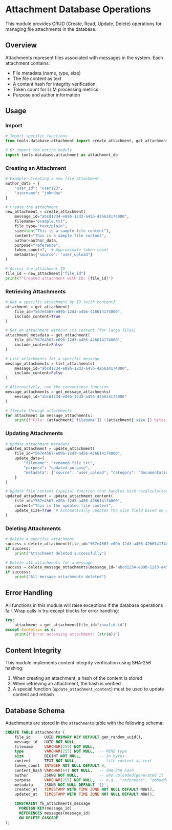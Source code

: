 # Attachment Database Operations

This module provides CRUD (Create, Read, Update, Delete) operations for managing file attachments in the database.

## Overview

Attachments represent files associated with messages in the system. Each attachment contains:
- File metadata (name, type, size)
- The file content as text
- A content hash for integrity verification
- Token count for LLM processing metrics
- Purpose and author information

## Usage

### Import

```python
# Import specific functions
from tools.database.attachment import create_attachment, get_attachment, list_attachments, update_attachment, delete_attachment

# Or import the entire module
import tools.database.attachment as attachment_db
```

### Creating an Attachment

```python
# Example: Creating a new file attachment
author_data = {
    "user_id": "user123",
    "username": "johndoe"
}

# Create the attachment
new_attachment = create_attachment(
    message_id="abcd1234-e89b-12d3-a456-426614174000",
    filename="example.txt",
    file_type="text/plain",
    size=len("This is a sample file content"),
    content="This is a sample file content",
    author=author_data,
    purpose="reference",
    token_count=7,  # Approximate token count
    metadata={"source": "user_upload"}
)

# Access the attachment ID
file_id = new_attachment["file_id"]
print(f"Created attachment with ID: {file_id}")
```

### Retrieving Attachments

```python
# Get a specific attachment by ID (with content)
attachment = get_attachment(
    file_id="567e4567-e89b-12d3-a456-426614174000",
    include_content=True
)

# Get an attachment without its content (for large files)
attachment_metadata = get_attachment(
    file_id="567e4567-e89b-12d3-a456-426614174000",
    include_content=False
)

# List attachments for a specific message
message_attachments = list_attachments(
    message_id="abcd1234-e89b-12d3-a456-426614174000",
    include_content=False
)

# Alternatively, use the convenience function
message_attachments = get_message_attachments(
    message_id="abcd1234-e89b-12d3-a456-426614174000"
)

# Iterate through attachments
for attachment in message_attachments:
    print(f"File: {attachment['filename']} ({attachment['size']} bytes)")
```

### Updating Attachments

```python
# Update attachment metadata
updated_attachment = update_attachment(
    file_id="567e4567-e89b-12d3-a456-426614174000",
    update_data={
        "filename": "renamed_file.txt",
        "purpose": "updated-purpose",
        "metadata": {"source": "user_upload", "category": "documentation"}
    }
)

# Update file content (special function that handles hash recalculation)
updated_attachment = update_attachment_content(
    file_id="567e4567-e89b-12d3-a456-426614174000",
    content="This is the updated file content",
    update_size=True  # Automatically updates the size field based on content
)
```

### Deleting Attachments

```python
# Delete a specific attachment
success = delete_attachment(file_id="567e4567-e89b-12d3-a456-426614174000")
if success:
    print("Attachment deleted successfully")

# Delete all attachments for a message
success = delete_message_attachments(message_id="abcd1234-e89b-12d3-a456-426614174000")
if success:
    print("All message attachments deleted")
```

## Error Handling

All functions in this module will raise exceptions if the database operations fail. Wrap calls in try-except blocks for error handling:

```python
try:
    attachment = get_attachment(file_id="invalid-id")
except Exception as e:
    print(f"Error accessing attachment: {str(e)}")
```

## Content Integrity

This module implements content integrity verification using SHA-256 hashing:

1. When creating an attachment, a hash of the content is stored
2. When retrieving an attachment, the hash is verified
3. A special function (`update_attachment_content`) must be used to update content and rehash

## Database Schema

Attachments are stored in the `attachments` table with the following schema:

```sql
CREATE TABLE attachments (
    file_id      UUID PRIMARY KEY DEFAULT gen_random_uuid(),
    message_id   UUID NOT NULL,
    filename     VARCHAR(255) NOT NULL,
    type         VARCHAR(255) NOT NULL,  -- MIME type
    size         BIGINT NOT NULL,        -- in bytes
    content      TEXT NOT NULL,          -- file content as text
    token_count  INTEGER NOT NULL DEFAULT 0,
    content_hash VARCHAR(64) NOT NULL,   -- SHA-256 hash
    author       JSONB NOT NULL,         -- who uploaded/generated it
    purpose      VARCHAR(255) NOT NULL,  -- e.g., "reference", "embedded-image"
    metadata     JSONB NOT NULL DEFAULT '{}',
    created_at   TIMESTAMP WITH TIME ZONE NOT NULL DEFAULT NOW(),
    updated_at   TIMESTAMP WITH TIME ZONE NOT NULL DEFAULT NOW(),

    CONSTRAINT fk_attachments_message
      FOREIGN KEY(message_id) 
      REFERENCES messages(message_id) 
      ON DELETE CASCADE
);
``` 